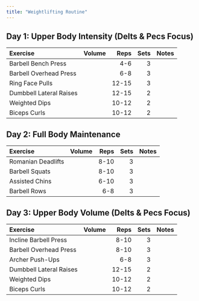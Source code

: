 ```yaml
---
title: "Weightlifting Routine"
---
```


## Day 1: Upper Body Intensity (Delts & Pecs Focus)

| Exercise                  | Volume    | Reps  | Sets | Notes                  |
| :- | :--- | -: | -: | :---------- |
| Barbell Bench Press       |           | 4-6   | 3    |                        |
| Barbell Overhead Press    |           | 6-8   | 3    |                        |
| Ring Face Pulls           |           | 12-15 | 3    |                        |
| Dumbbell Lateral Raises   |           | 12-15 | 2    |                        |
| Weighted Dips             |           | 10-12 | 2    |                        |
| Biceps Curls              |           | 10-12 | 2    |                        |

## Day 2: Full Body Maintenance

| Exercise                  | Volume    | Reps  | Sets | Notes                  |
| :- | :--- | -: | -: | :---------- |
| Romanian Deadlifts        |           | 8-10  | 3    |                        |
| Barbell Squats            |           | 8-10  | 3    |                        |
| Assisted Chins            |           | 6-10  | 3    |                        |
| Barbell Rows              |           | 6-8   | 3    |                        |

## Day 3: Upper Body Volume (Delts & Pecs Focus)

| Exercise                  | Volume    | Reps  | Sets | Notes                  |
| :- | :--- | -: | -: | :---------- |
| Incline Barbell Press     |           | 8-10  | 3    |                        |
| Barbell Overhead Press    |           | 8-10  | 3    |                        |
| Archer Push-Ups           |           | 6-8   | 3    |                        |
| Dumbbell Lateral Raises   |           | 12-15 | 2    |                        |
| Weighted Dips             |           | 10-12 | 2    |                        |
| Biceps Curls              |           | 10-12 | 2    |                        |
